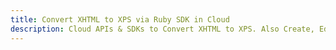 ---title: Convert XHTML to XPS via Ruby SDK in Clouddescription: Cloud APIs & SDKs to Convert XHTML to XPS. Also Create, Edit & Render Microsoft Word & OpenOffice documents in the Cloud.---